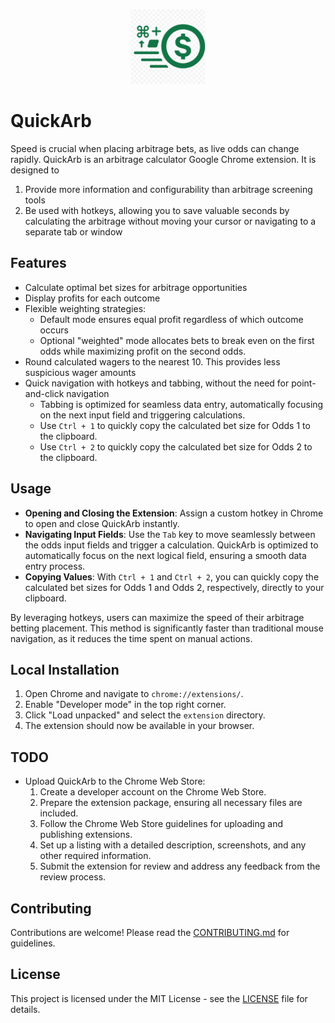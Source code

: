 <p align="center">
  <img src="icon.png" alt="QuickArb Icon" width="120" height="120">
</p>


# QuickArb

Speed is crucial when placing arbitrage bets, as live odds can change rapidly. QuickArb is an arbitrage calculator Google Chrome extension. It is designed to 

1. Provide more information and configurability than arbitrage screening tools
2. Be used with hotkeys, allowing you to save valuable seconds by calculating the arbitrage without moving your cursor or navigating to a separate tab or window

## Features
- Calculate optimal bet sizes for arbitrage opportunities
- Display profits for each outcome
- Flexible weighting strategies:
  - Default mode ensures equal profit regardless of which outcome occurs
  - Optional "weighted" mode allocates bets to break even on the first odds while maximizing profit on the second odds.
- Round calculated wagers to the nearest 10. This provides less suspicious wager amounts
- Quick navigation with hotkeys and tabbing, without the need for point-and-click navigation
  - Tabbing is optimized for seamless data entry, automatically focusing on the next input field and triggering calculations.
  - Use `Ctrl + 1` to quickly copy the calculated bet size for Odds 1 to the clipboard.
  - Use `Ctrl + 2` to quickly copy the calculated bet size for Odds 2 to the clipboard.

## Usage

- **Opening and Closing the Extension**: Assign a custom hotkey in Chrome to open and close QuickArb instantly.
- **Navigating Input Fields**: Use the `Tab` key to move seamlessly between the odds input fields and trigger a calculation. QuickArb is optimized to automatically focus on the next logical field, ensuring a smooth data entry process.
- **Copying Values**: With `Ctrl + 1` and `Ctrl + 2`, you can quickly copy the calculated bet sizes for Odds 1 and Odds 2, respectively, directly to your clipboard.

By leveraging hotkeys, users can maximize the speed of their arbitrage betting placement. This method is significantly faster than traditional mouse navigation, as it reduces the time spent on manual actions.


## Local Installation
1. Open Chrome and navigate to `chrome://extensions/`.
2. Enable "Developer mode" in the top right corner.
3. Click "Load unpacked" and select the `extension` directory.
4. The extension should now be available in your browser.

## TODO
- Upload QuickArb to the Chrome Web Store:
  1. Create a developer account on the Chrome Web Store.
  2. Prepare the extension package, ensuring all necessary files are included.
  3. Follow the Chrome Web Store guidelines for uploading and publishing extensions.
  4. Set up a listing with a detailed description, screenshots, and any other required information.
  5. Submit the extension for review and address any feedback from the review process.


## Contributing
Contributions are welcome! Please read the [CONTRIBUTING.md](CONTRIBUTING.md) for guidelines.

## License
This project is licensed under the MIT License - see the [LICENSE](LICENSE) file for details. 